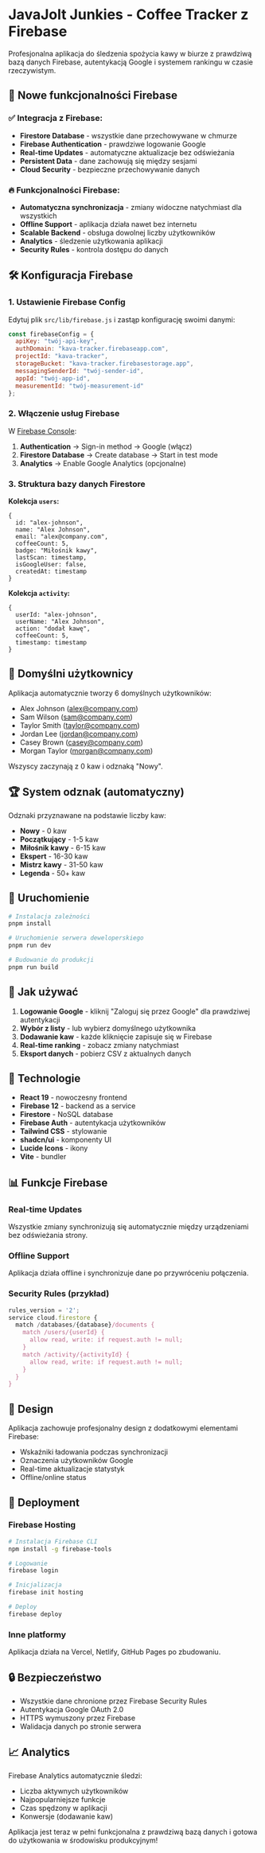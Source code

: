 # JavaJolt Junkies - Coffee Tracker z Firebase

Profesjonalna aplikacja do śledzenia spożycia kawy w biurze z prawdziwą bazą danych Firebase, autentykacją Google i systemem rankingu w czasie rzeczywistym.

## 🚀 Nowe funkcjonalności Firebase

### ✅ Integracja z Firebase:
- **Firestore Database** - wszystkie dane przechowywane w chmurze
- **Firebase Authentication** - prawdziwe logowanie Google
- **Real-time Updates** - automatyczne aktualizacje bez odświeżania
- **Persistent Data** - dane zachowują się między sesjami
- **Cloud Security** - bezpieczne przechowywanie danych

### 🔥 Funkcjonalności Firebase:
- **Automatyczna synchronizacja** - zmiany widoczne natychmiast dla wszystkich
- **Offline Support** - aplikacja działa nawet bez internetu
- **Scalable Backend** - obsługa dowolnej liczby użytkowników
- **Analytics** - śledzenie użytkowania aplikacji
- **Security Rules** - kontrola dostępu do danych

## 🛠️ Konfiguracja Firebase

### 1. Ustawienie Firebase Config
Edytuj plik `src/lib/firebase.js` i zastąp konfigurację swoimi danymi:

```javascript
const firebaseConfig = {
  apiKey: "twój-api-key",
  authDomain: "kava-tracker.firebaseapp.com",
  projectId: "kava-tracker",
  storageBucket: "kava-tracker.firebasestorage.app",
  messagingSenderId: "twój-sender-id",
  appId: "twój-app-id",
  measurementId: "twój-measurement-id"
};
```

### 2. Włączenie usług Firebase
W [Firebase Console](https://console.firebase.google.com/):

1. **Authentication** → Sign-in method → Google (włącz)
2. **Firestore Database** → Create database → Start in test mode
3. **Analytics** → Enable Google Analytics (opcjonalne)

### 3. Struktura bazy danych Firestore

**Kolekcja `users`:**
```
{
  id: "alex-johnson",
  name: "Alex Johnson",
  email: "alex@company.com",
  coffeeCount: 5,
  badge: "Miłośnik kawy",
  lastScan: timestamp,
  isGoogleUser: false,
  createdAt: timestamp
}
```

**Kolekcja `activity`:**
```
{
  userId: "alex-johnson",
  userName: "Alex Johnson",
  action: "dodał kawę",
  coffeeCount: 5,
  timestamp: timestamp
}
```

## 🎯 Domyślni użytkownicy

Aplikacja automatycznie tworzy 6 domyślnych użytkowników:
- Alex Johnson (alex@company.com)
- Sam Wilson (sam@company.com)
- Taylor Smith (taylor@company.com)
- Jordan Lee (jordan@company.com)
- Casey Brown (casey@company.com)
- Morgan Taylor (morgan@company.com)

Wszyscy zaczynają z 0 kaw i odznaką "Nowy".

## 🏆 System odznak (automatyczny)

Odznaki przyznawane na podstawie liczby kaw:
- **Nowy** - 0 kaw
- **Początkujący** - 1-5 kaw
- **Miłośnik kawy** - 6-15 kaw
- **Ekspert** - 16-30 kaw
- **Mistrz kawy** - 31-50 kaw
- **Legenda** - 50+ kaw

## 🚀 Uruchomienie

```bash
# Instalacja zależności
pnpm install

# Uruchomienie serwera deweloperskiego
pnpm run dev

# Budowanie do produkcji
pnpm run build
```

## 📱 Jak używać

1. **Logowanie Google** - kliknij "Zaloguj się przez Google" dla prawdziwej autentykacji
2. **Wybór z listy** - lub wybierz domyślnego użytkownika
3. **Dodawanie kaw** - każde kliknięcie zapisuje się w Firebase
4. **Real-time ranking** - zobacz zmiany natychmiast
5. **Eksport danych** - pobierz CSV z aktualnych danych

## 🔧 Technologie

- **React 19** - nowoczesny frontend
- **Firebase 12** - backend as a service
- **Firestore** - NoSQL database
- **Firebase Auth** - autentykacja użytkowników
- **Tailwind CSS** - stylowanie
- **shadcn/ui** - komponenty UI
- **Lucide Icons** - ikony
- **Vite** - bundler

## 📊 Funkcje Firebase

### Real-time Updates
Wszystkie zmiany synchronizują się automatycznie między urządzeniami bez odświeżania strony.

### Offline Support
Aplikacja działa offline i synchronizuje dane po przywróceniu połączenia.

### Security Rules (przykład)
```javascript
rules_version = '2';
service cloud.firestore {
  match /databases/{database}/documents {
    match /users/{userId} {
      allow read, write: if request.auth != null;
    }
    match /activity/{activityId} {
      allow read, write: if request.auth != null;
    }
  }
}
```

## 🎨 Design

Aplikacja zachowuje profesjonalny design z dodatkowymi elementami Firebase:
- Wskaźniki ładowania podczas synchronizacji
- Oznaczenia użytkowników Google
- Real-time aktualizacje statystyk
- Offline/online status

## 📝 Deployment

### Firebase Hosting
```bash
# Instalacja Firebase CLI
npm install -g firebase-tools

# Logowanie
firebase login

# Inicjalizacja
firebase init hosting

# Deploy
firebase deploy
```

### Inne platformy
Aplikacja działa na Vercel, Netlify, GitHub Pages po zbudowaniu.

## 🔒 Bezpieczeństwo

- Wszystkie dane chronione przez Firebase Security Rules
- Autentykacja Google OAuth 2.0
- HTTPS wymuszony przez Firebase
- Walidacja danych po stronie serwera

## 📈 Analytics

Firebase Analytics automatycznie śledzi:
- Liczba aktywnych użytkowników
- Najpopularniejsze funkcje
- Czas spędzony w aplikacji
- Konwersje (dodawanie kaw)

Aplikacja jest teraz w pełni funkcjonalna z prawdziwą bazą danych i gotowa do użytkowania w środowisku produkcyjnym!
